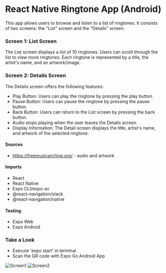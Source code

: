 # React Native Ringtone App (Android)

This app allows users to browse and listen to a list of ringtones. It consists of two screens: the "List" screen and the "Details" screen.

### Screen 1: List Screen

The List screen displays a list of 10 ringtones. Users can scroll through the list to view more ringtones. Each ringtone is represented by a title, the artist's name, and an artwork/image.

### Screen 2: Details Screen

The Details screen offers the following features:

- Play Button: Users can play the ringtone by pressing the play button.
- Pause Button: Users can pause the ringtone by pressing the pause button.
- Back Button: Users can return to the List screen by pressing the back button.
- Audio stops playing when the user leaves the Details screen.
- Display Information: The Detail screen displays the title, artist's name, and artwork of the selected ringtone.

#### Sources

- https://freemusicarchive.org/ - audio and artwork

#### Imports

- React
- React Native
- Expo CLI/expo-av
- @react-navigation/stack
- @react-navigation/native

#### Testing

- Expo Web
- Expo Android

### Take a Look

- Execute 'expo start' in terminal
- Scan the QR code with Expo Go Android App

![Screen1]('./assets/screenshots/Screen1.jpg')
![Screen2]('./assets/screenshots/Screen2.jpg')
